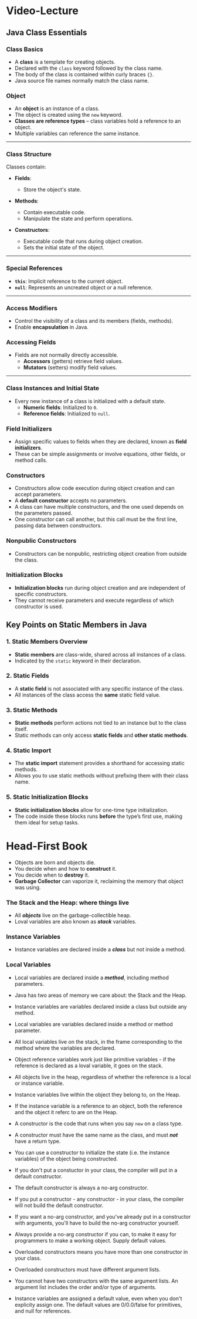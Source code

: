 
  # Video-Lecture
## Java Class Essentials

### Class Basics
- A **class** is a template for creating objects.
- Declared with the `class` keyword followed by the class name.
- The body of the class is contained within curly braces `{}`.
- Java source file names normally match the class name.

### Object
- An **object** is an instance of a class.
- The object is created using the `new` keyword.
- **Classes are reference types** – class variables hold a reference to an object.
- Multiple variables can reference the same instance.

---

### Class Structure
Classes contain:

- **Fields**: 
  - Store the object's state.
  
- **Methods**:
  - Contain executable code.
  - Manipulate the state and perform operations.
  
- **Constructors**:
  - Executable code that runs during object creation.
  - Sets the initial state of the object.

---

### Special References
- **`this`**: Implicit reference to the current object.
- **`null`**: Represents an uncreated object or a null reference.

---

### Access Modifiers
- Control the visibility of a class and its members (fields, methods).
- Enable **encapsulation** in Java.

### Accessing Fields
- Fields are not normally directly accessible.
  - **Accessors** (getters) retrieve field values.
  - **Mutators** (setters) modify field values.

---

### Class Instances and Initial State
- Every new instance of a class is initialized with a default state.
  - **Numeric fields**: Initialized to `0`.
  - **Reference fields**: Initialized to `null`.

### Field Initializers
- Assign specific values to fields when they are declared, known as **field initializers**.
- These can be simple assignments or involve equations, other fields, or method calls.

### Constructors
- Constructors allow code execution during object creation and can accept parameters.
- A **default constructor** accepts no parameters.
- A class can have multiple constructors, and the one used depends on the parameters passed.
- One constructor can call another, but this call must be the first line, passing data between constructors.

### Nonpublic Constructors
- Constructors can be nonpublic, restricting object creation from outside the class.

### Initialization Blocks
- **Initialization blocks** run during object creation and are independent of specific constructors.
- They cannot receive parameters and execute regardless of which constructor is used.


## Key Points on Static Members in Java

### 1. Static Members Overview
- **Static members** are class-wide, shared across all instances of a class.
- Indicated by the `static` keyword in their declaration.

### 2. Static Fields
- A **static field** is not associated with any specific instance of the class.
- All instances of the class access the **same** static field value.

### 3. Static Methods
- **Static methods** perform actions not tied to an instance but to the class itself.
- Static methods can only access **static fields** and **other static methods**.

### 4. Static Import
- The **static import** statement provides a shorthand for accessing static methods.
- Allows you to use static methods without prefixing them with their class name.

### 5. Static Initialization Blocks
- **Static initialization blocks** allow for one-time type initialization.
- The code inside these blocks runs **before** the type’s first use, making them ideal for setup tasks.


# Head-First Book
- Objects are born and objects die.
- You decide when and how to **construct** it.
- You decide when to **destroy** it.
- **Garbage Collector** can vaporize it, reclaiming the memory that object was using.

### The Stack and the Heap: where things live
- All ***objects*** live on the garbage-collectible heap.
- Loval variables are also known as ***stack*** variables.

### Instance Variables
- Instance variables are declared inside a ***class*** but not inside a method.

### Local Variables
- Local variables are declared inside a ***method***, including method parameters.


- Java has two areas of memory we care about: the Stack and the Heap.
- Instance variables are variables declared inside a class but outside any method.
- Local variables are variables declared inside a method or method parameter.
- All local variables live on the stack, in the frame corresponding to the method where the variables are declared.
- Object reference variables work just like primitive variables - if the reference is declared as a loval variable, it goes on the stack.
- All objects live in the heap, regardless of whether the reference is a local or instance variable.
- Instance variables live within the object they belong to, on the Heap.
- If the instance variable is a reference to an object, both the reference and the object it referc to are on the Heap.
- A constructor is the code that runs when you say `new` on a class type.
- A constructor must have the same name as the class, and must ***not*** have a return type.
- You can use a constructor to initialize the state (i.e. the instance variables) of the object being constructed.
- If you don't put a constuctor in your class, the compiler will put in a default constructor.
- The default constructor is always a no-arg constructor.
- If you put a constructor - any constructor - in your class, the compiler will not build the default constructor.
- If you want a no-arg constructor, and you've already put in a constructor with arguments, you'll have to build the no-arg constructor yourself.
- Always provide a no-arg constructor if you can, to make it easy for programmers to make a working object. Supply default values.
- Overloaded constructors means you have more than one constructor in your class.
- Overloaded constructors must have different argument lists.
- You cannot have two constructors with the same argument lists. An argument list includes the order and/or type of arguments.
- Instance variables are assigned a default value, even when you don't explicity assign one. The default values are 0/0.0/false for primitives, and null for references.
